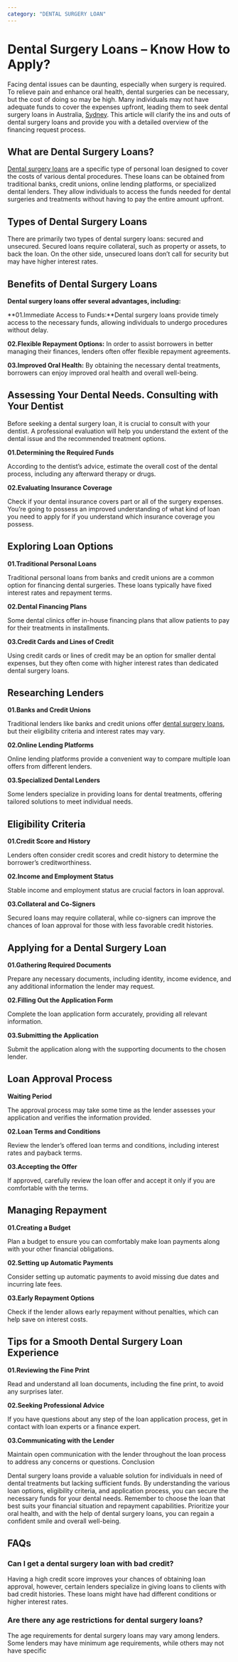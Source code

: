 ```yaml
---
category: "DENTAL SURGERY LOAN"
---
```


# Dental Surgery Loans – Know How to Apply?

Facing dental issues can be daunting, especially when surgery is required. To relieve pain and enhance oral health, dental surgeries can be necessary, but the cost of doing so may be high. Many individuals may not have adequate funds to cover the expenses upfront, leading them to seek dental surgery loans in Australia, [Sydney](https://en.wikipedia.org/wiki/Sydney). This article will clarify the ins and outs of dental surgery loans and provide you with a detailed overview of the financing request process.

## What are Dental Surgery Loans?

[Dental surgery loans](https://dental.tlc.com.au/dental/) are a specific type of personal loan designed to cover the costs of various dental procedures. These loans can be obtained from traditional banks, credit unions, online lending platforms, or specialized dental lenders. They allow individuals to access the funds needed for dental surgeries and treatments without having to pay the entire amount upfront.

## Types of Dental Surgery Loans

There are primarily two types of dental surgery loans: secured and unsecured. Secured loans require collateral, such as property or assets, to back the loan. On the other side, unsecured loans don’t call for security but may have higher interest rates.

## Benefits of Dental Surgery Loans

**Dental surgery loans offer several advantages, including:**

**01.Immediate Access to Funds:**Dental surgery loans provide timely access to the necessary funds, allowing individuals to undergo procedures without delay.

**02.Flexible Repayment Options:** In order to assist borrowers in better managing their finances, lenders often offer flexible repayment agreements.

**03.Improved Oral Health:** By obtaining the necessary dental treatments, borrowers can enjoy improved oral health and overall well-being.

## Assessing Your Dental Needs. Consulting with Your Dentist

Before seeking a dental surgery loan, it is crucial to consult with your dentist. A professional evaluation will help you understand the extent of the dental issue and the recommended treatment options.

**01.Determining the Required Funds**

According to the dentist’s advice, estimate the overall cost of the dental process, including any afterward therapy or drugs.

**02.Evaluating Insurance Coverage**

Check if your dental insurance covers part or all of the surgery expenses. You’re going to possess an improved understanding of what kind of loan you need to apply for if you understand which insurance coverage you possess.

## Exploring Loan Options

**01.Traditional Personal Loans**

Traditional personal loans from banks and credit unions are a common option for financing dental surgeries. These loans typically have fixed interest rates and repayment terms.

**02.Dental Financing Plans**

Some dental clinics offer in-house financing plans that allow patients to pay for their treatments in installments.

**03.Credit Cards and Lines of Credit**

Using credit cards or lines of credit may be an option for smaller dental expenses, but they often come with higher interest rates than dedicated dental surgery loans.

## Researching Lenders

**01.Banks and Credit Unions**

Traditional lenders like banks and credit unions offer [dental surgery loans](https://tlc.com.au/dental-surgery-loans-a-real-time-financing-for-your-bright-smile/), but their eligibility criteria and interest rates may vary.

**02.Online Lending Platforms**

Online lending platforms provide a convenient way to compare multiple loan offers from different lenders.

**03.Specialized Dental Lenders**

Some lenders specialize in providing loans for dental treatments, offering tailored solutions to meet individual needs.

## Eligibility Criteria

**01.Credit Score and History**

Lenders often consider credit scores and credit history to determine the borrower’s creditworthiness.

**02.Income and Employment Status**

Stable income and employment status are crucial factors in loan approval.

**03.Collateral and Co-Signers**

Secured loans may require collateral, while co-signers can improve the chances of loan approval for those with less favorable credit histories.

## Applying for a Dental Surgery Loan

**01.Gathering Required Documents**

Prepare any necessary documents, including identity, income evidence, and any additional information the lender may request.

**02.Filling Out the Application Form**

Complete the loan application form accurately, providing all relevant information.

**03.Submitting the Application**

Submit the application along with the supporting documents to the chosen lender.

## Loan Approval Process

**Waiting Period**

The approval process may take some time as the lender assesses your application and verifies the information provided.

**02.Loan Terms and Conditions**

Review the lender’s offered loan terms and conditions, including interest rates and payback terms.

**03.Accepting the Offer**

If approved, carefully review the loan offer and accept it only if you are comfortable with the terms.

## Managing Repayment

**01.Creating a Budget**

Plan a budget to ensure you can comfortably make loan payments along with your other financial obligations.

**02.Setting up Automatic Payments**

Consider setting up automatic payments to avoid missing due dates and incurring late fees.

**03.Early Repayment Options**

Check if the lender allows early repayment without penalties, which can help save on interest costs.

## Tips for a Smooth Dental Surgery Loan Experience

**01.Reviewing the Fine Print**

Read and understand all loan documents, including the fine print, to avoid any surprises later.

**02.Seeking Professional Advice**

If you have questions about any step of the loan application process, get in contact with loan experts or a finance expert.

**03.Communicating with the Lender**

Maintain open communication with the lender throughout the loan process to address any concerns or questions.
Conclusion

Dental surgery loans provide a valuable solution for individuals in need of dental treatments but lacking sufficient funds. By understanding the various loan options, eligibility criteria, and application process, you can secure the necessary funds for your dental needs. Remember to choose the loan that best suits your financial situation and repayment capabilities. Prioritize your oral health, and with the help of dental surgery loans, you can regain a confident smile and overall well-being.

## FAQs

### Can I get a dental surgery loan with bad credit?

Having a high credit score improves your chances of obtaining loan approval, however, certain lenders specialize in giving loans to clients with bad credit histories. These loans might have had different conditions or higher interest rates.

### Are there any age restrictions for dental surgery loans?

The age requirements for dental surgery loans may vary among lenders. Some lenders may have minimum age requirements, while others may not have specific
